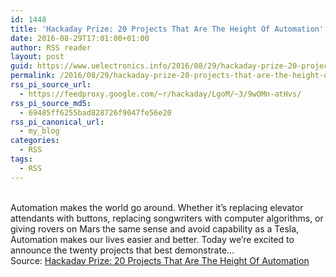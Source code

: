 ```yaml
---
id: 1448
title: 'Hackaday Prize: 20 Projects That Are The Height Of Automation'
date: 2016-08-29T17:01:00+01:00
author: RSS reader
layout: post
guid: https://www.uelectronics.info/2016/08/29/hackaday-prize-20-projects-that-are-the-height-of-automation/
permalink: /2016/08/29/hackaday-prize-20-projects-that-are-the-height-of-automation/
rss_pi_source_url:
  - https://feedproxy.google.com/~r/hackaday/LgoM/~3/9wOMn-atHvs/
rss_pi_source_md5:
  - 69485ff6255bad828726f9047fe56e20
rss_pi_canonical_url:
  - my_blog
categories:
  - RSS
tags:
  - RSS
---
```

&#013;  
Automation makes the world go around. Whether it’s replacing elevator attendants with buttons, replacing songwriters with computer algorithms, or giving rovers on Mars the same sense and avoid capability as a Tesla, Automation makes our lives easier and better. Today we’re excited to announce the twenty projects that best demonstrate…&#013;  
Source: <a href="https://feedproxy.google.com/~r/hackaday/LgoM/~3/9wOMn-atHvs/" target="_blank">Hackaday Prize: 20 Projects That Are The Height Of Automation</a>